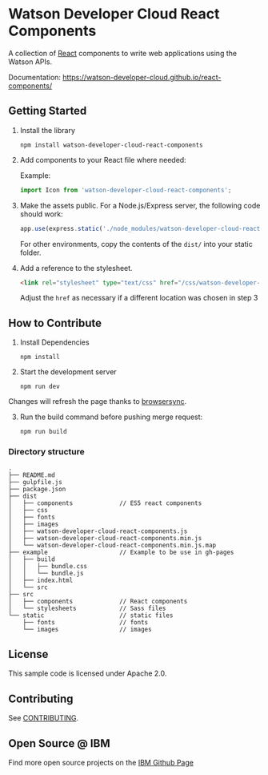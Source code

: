 # Watson Developer Cloud React Components
A collection of [React](https://facebook.github.io/react/) components to write web applications using the Watson APIs.

Documentation: https://watson-developer-cloud.github.io/react-components/

## Getting Started

1. Install the library

    ```
    npm install watson-developer-cloud-react-components
    ```

2. Add components to your React file where needed:

    Example:
    ```js
    import Icon from 'watson-developer-cloud-react-components';
    ```

3. Make the assets public. For a Node.js/Express server, the following code should work:

   ```js
   app.use(express.static('./node_modules/watson-developer-cloud-react-components/dist/'));
   ```

   For other environments, copy the contents of the `dist/` into your static folder.

4. Add a reference to the stylesheet.

   ```html
   <link rel="stylesheet" type="text/css" href="/css/watson-developer-cloud-react-components.min.css">
   ```

   Adjust the `href` as necessary if a different location was chosen in step 3


## How to Contribute

1. Install Dependencies

    ```
    npm install
    ```

2. Start the development server

    ```
    npm run dev
    ```
  Changes will refresh the page thanks to [browsersync](https://www.browsersync.io).


3. Run the build command before pushing merge request:

    ```
    npm run build
    ```

### Directory structure

```
.
├── README.md
├── gulpfile.js
├── package.json
├── dist
│   ├── components             // ES5 react components
│   ├── css
│   ├── fonts
│   ├── images
│   ├── watson-developer-cloud-react-components.js
│   ├── watson-developer-cloud-react-components.min.js
│   └── watson-developer-cloud-react-components.min.js.map
├── example                    // Example to be use in gh-pages
│   ├── build
│   │   ├── bundle.css
│   │   └── bundle.js
│   ├── index.html
│   └── src
├── src
│   ├── components             // React components
│   └── stylesheets            // Sass files
└── static                     // static files
    ├── fonts                  // fonts
    └── images                 // images

```
## License

  This sample code is licensed under Apache 2.0.

## Contributing

  See [CONTRIBUTING](.github/CONTRIBUTING.md).

## Open Source @ IBM
  Find more open source projects on the [IBM Github Page](http://ibm.github.io/)
